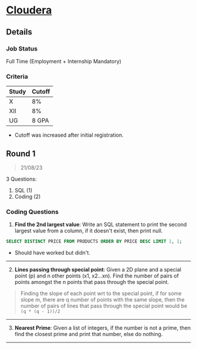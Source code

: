 # [Cloudera](https://cloudera.com/)

## Details

### Job Status

Full Time (Employment + Internship Mandatory)

### Criteria

| Study | Cutoff |
|-------|--------|
| X     | 8%     |
| XII   | 8%     |
| UG    | 8 GPA  |

[comment]: # (Any other details go under this. This is a comment)

- Cutoff was increased after initial registration.

[comment]: # (Details about the rounds go under this comment.)

## Round 1

> 21/08/23

[comment]: # (Summary of the sections and experience below this comment.)

3 Questions:
1. SQL (1)
2. Coding (2)

### Coding Questions

1. **Find the 2nd largest value**: Write an SQL statement to print the second largest value from a column, if it doesn't exist, then print null.

[comment]: # (Add any resources or links or code to this question under this comment.)

```sql
SELECT DISTINCT PRICE FROM PRODUCTS ORDER BY PRICE DESC LIMIT 1, 1;
```
- Should have worked but didn't.

---

2. **Lines passing through special point**: Given a 2D plane and a special point (p) and n other points (x1, x2...xn). Find the number of pairs of points amongst the n points that pass through the special point.

> Finding the slope of each point wrt to the special point, if for some slope m, there are q number of points with the same slope, then the number of pairs of lines that pass through the special point would be `(q * (q - 1))/2`

[comment]: # (Add any resources or links or code to this question under this comment.)

---

3. **Nearest Prime**: Given a list of integers, if the number is not a prime, then find the closest prime and print that number, else do nothing.

[comment]: # (Add any resources or links or code to this question under this comment.)

---
